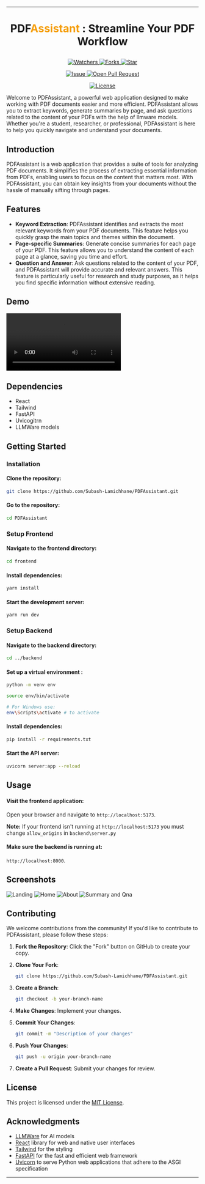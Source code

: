 

---

# <p align="center">PDF<span style="color: #F59E0B;">Assistant</span> : Streamline Your PDF Workflow</p>
<p align="center">
    <p align="center">
        <a href="https://github.com/Subash-Lamichhane/PDFAssistant/" target="blank">
            <img src="https://img.shields.io/github/watchers/Subash-Lamichhane/PDFAssistant?style=for-the-badge&logo=appveyor" alt="Watchers"/>
        </a>
        <a href="https://github.com/Subash-Lamichhane/PDFAssistant/fork" target="blank">
            <img src="https://img.shields.io/github/forks/Subash-Lamichhane/PDFAssistant?style=for-the-badge&logo=appveyor" alt="Forks"/>
        </a>
        <a href="https://github.com/Subash-Lamichhane/PDFAssistant/stargazers" target="blank">
            <img src="https://img.shields.io/github/stars/Subash-Lamichhane/PDFAssistant?style=for-the-badge&logo=appveyor" alt="Star"/>
        </a>
    </p>
    <p align="center">
        <a href="https://github.com/Subash-Lamichhane/PDFAssistant/issues" target="blank">
            <img src="https://img.shields.io/github/issues/Subash-Lamichhane/PDFAssistant?style=for-the-badge&logo=appveyor" alt="Issue"/>
        </a>
        <a href="https://github.com/Subash-Lamichhane/PDFAssistant/pulls" target="blank">
            <img src="https://img.shields.io/github/issues-pr/Subash-Lamichhane/PDFAssistant?style=for-the-badge&logo=appveyor" alt="Open Pull Request"/>
        </a>
    </p>
    <p align="center">
        <a href="https://github.com/Subash-Lamichhane/PDFAssistant/blob/master/LICENSE" target="blank">
            <img src="https://img.shields.io/github/license/rajesh-adk-137/ArticleInsight?style=for-the-badge&logo=appveyor" alt="License" />
        </a>
    </p>
</p>

Welcome to PDFAssistant, a powerful web application designed to make working with PDF documents easier and more efficient. PDFAssistant allows you to extract keywords, generate summaries by page, and ask questions related to the content of your PDFs with the help of llmware models. Whether you're a student, researcher, or professional, PDFAssistant is here to help you quickly navigate and understand your documents.

## Introduction
PDFAssistant is a web application that provides a suite of tools for analyzing PDF documents. It simplifies the process of extracting essential information from PDFs, enabling users to focus on the content that matters most. With PDFAssistant, you can obtain key insights from your documents without the hassle of manually sifting through pages.

## Features

- **Keyword Extraction**: PDFAssistant identifies and extracts the most relevant keywords from your PDF documents. This feature helps you quickly grasp the main topics and themes within the document.
- **Page-specific Summaries**: Generate concise summaries for each page of your PDF. This feature allows you to understand the content of each page at a glance, saving you time and effort.
- **Question and Answer**: Ask questions related to the content of your PDF, and PDFAssistant will provide accurate and relevant answers. This feature is particularly useful for research and study purposes, as it helps you find specific information without extensive reading.

## Demo
<video src="https://github.com/Subash-Lamichhane/PDFAssistant/assets/109226874/3c64a8fd-7ca8-485e-8fba-5d1885388e64"></video>

## Dependencies
- React
- Tailwind
- FastAPI
- Uvicogitrn
- LLMWare models

## Getting Started

### Installation

#### Clone the repository:
```bash
git clone https://github.com/Subash-Lamichhane/PDFAssistant.git
```
#### Go to the repository:
```bash
cd PDFAssistant
```

### Setup Frontend 

#### Navigate to the frontend directory:
```bash
cd frontend
```

#### Install dependencies:
```bash
yarn install
```

#### Start the development server:
```bash
yarn run dev
```

### Setup Backend 

#### Navigate to the backend directory:
```bash
cd ../backend
```

#### Set up a virtual environment :
```bash
python -m venv env

source env/bin/activate 

# For Windows use:
env\Scripts\activate # to activate
```

#### Install dependencies:
```bash
pip install -r requirements.txt
```


#### Start the API server:
```bash
uvicorn server:app --reload
```

## Usage

#### Visit the frontend application:
Open your browser and navigate to `http://localhost:5173`.

**Note:** If your frontend isn't running at `http://localhost:5173` you must change `allow_origins` in `backend\server.py`

#### Make sure the backend is running at:
`http://localhost:8000`.


## Screenshots

![Landing](https://github.com/Subash-Lamichhane/PDFAssistant/assets/109226874/ce4a4009-fba2-45d7-b70a-dd60bfc088a3)
![Home](https://github.com/Subash-Lamichhane/PDFAssistant/assets/109226874/0473da23-0d1a-48cc-a1d5-d4edf0740b97)
![About](https://github.com/Subash-Lamichhane/PDFAssistant/assets/109226874/f9829735-7ecf-4e0a-8c0d-fd97587493ba)
![Summary and Qna](https://github.com/Subash-Lamichhane/PDFAssistant/assets/109226874/26fac2dc-d9ba-44fa-a24c-258e546db7a8)

## Contributing

We welcome contributions from the community! If you'd like to contribute to PDFAssistant, please follow these steps:

1. **Fork the Repository**: Click the "Fork" button on GitHub to create your copy.

2. **Clone Your Fork**:
   ```bash
   git clone https://github.com/Subash-Lamichhane/PDFAssistant.git
   ```

3. **Create a Branch**:
   ```bash
   git checkout -b your-branch-name
   ```

4. **Make Changes**: Implement your changes.

5. **Commit Your Changes**:
   ```bash
   git commit -m "Description of your changes"
   ```

6. **Push Your Changes**:
   ```bash
   git push -u origin your-branch-name
   ```

7. **Create a Pull Request**: Submit your changes for review.

## License

This project is licensed under the [MIT License](LICENSE).

## Acknowledgments

- [LLMWare](https://www.llmware.ai/) for AI models
- [React](https://reactjs.org/) library for web and native user interfaces
- [Tailwind](https://tailwindcss.com/) for the styling
- [FastAPI](https://fastapi.tiangolo.com/) for the fast and efficient web framework
- [Uvicorn](https://www.uvicorn.org/) to serve Python web applications that adhere to the ASGI specification

---


